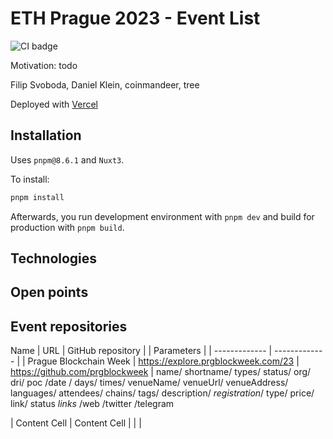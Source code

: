 # ETH Prague 2023 - Event List

![CI badge](https://github.com/fs-public/ethprague23-tokenlist/actions/workflows/ci.yml/badge.svg)

Motivation: todo

Filip Svoboda, Daniel Klein, coinmandeer, tree

Deployed with [Vercel](https://ethprague23-eventlist.vercel.app/)

## Installation

Uses `pnpm@8.6.1` and `Nuxt3`.

To install:

```bash
pnpm install
```

Afterwards, you run development environment with `pnpm dev` and build for production with `pnpm build`.

## Technologies

## Open points

## Event repositories

 Name  | URL | GitHub repository | | Parameters |
| ------------- | ------------- |
| Prague Blockchain Week  | https://explore.prgblockweek.com/23  | https://github.com/prgblockweek | name/ shortname/ types/ status/ org/ dri/ poc /date / days/ times/ venueName/ venueUrl/ venueAddress/ languages/ attendees/ chains/ tags/ description/ *registration*/ type/ price/ link/ status *links* /web /twitter /telegram

| Content Cell  | Content Cell  |  |  |
